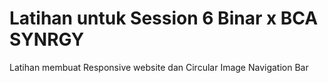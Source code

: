 <h1>Latihan untuk Session 6 Binar x BCA SYNRGY</h1>
<p>Latihan membuat Responsive website dan Circular Image Navigation Bar</p>